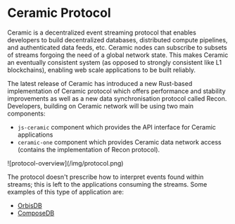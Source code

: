 # Ceramic Protocol

Ceramic is a decentralized event streaming protocol that enables developers to build decentralized databases, distributed compute pipelines, and authenticated data feeds, etc. Ceramic nodes can subscribe to subsets of streams forgoing the need of a global network state. This makes Ceramic an eventually consistent system (as opposed to strongly consistent like L1 blockchains), enabling web scale applications to be built reliably.


The latest release of Ceramic has introduced a new Rust-based implementation of Ceramic protocol which offers performance and stability improvements as well as a new data synchronisation protocol called Recon. Developers, building on Ceramic network will be using two main components:
- `js-ceramic` component which provides the API interface for Ceramic applications
- `ceramic-one` component which provides Ceramic data network access (contains the implementation of Recon protocol).

 <div style={{textAlign: 'center'}}>
![protocol-overview](/img/protocol.png)
</div>


The protocol doesn't prescribe how to interpret events found within streams; this is left to the applications consuming the streams. Some examples of this type of application are:
- [OrbisDB](../../orbisdb/overview.md)
- [ComposeDB](../../composedb/getting-started)






